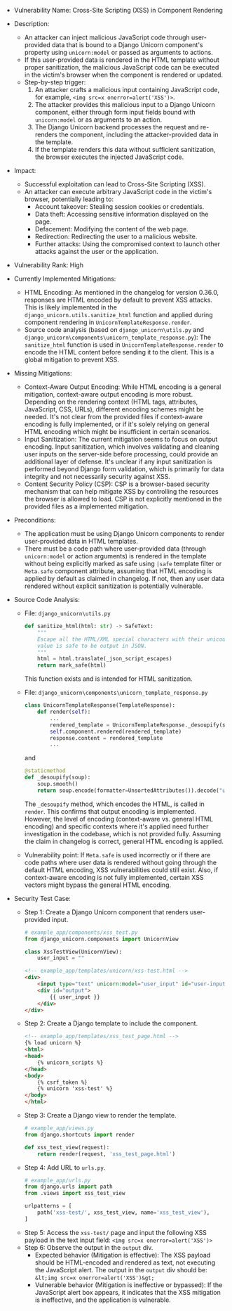 - Vulnerability Name: Cross-Site Scripting (XSS) in Component Rendering

- Description:
  - An attacker can inject malicious JavaScript code through user-provided data that is bound to a Django Unicorn component's property using `unicorn:model` or passed as arguments to actions.
  - If this user-provided data is rendered in the HTML template without proper sanitization, the malicious JavaScript code can be executed in the victim's browser when the component is rendered or updated.
  - Step-by-step trigger:
    1. An attacker crafts a malicious input containing JavaScript code, for example, `<img src=x onerror=alert('XSS')>`.
    2. The attacker provides this malicious input to a Django Unicorn component, either through form input fields bound with `unicorn:model` or as arguments to an action.
    3. The Django Unicorn backend processes the request and re-renders the component, including the attacker-provided data in the template.
    4. If the template renders this data without sufficient sanitization, the browser executes the injected JavaScript code.

- Impact:
  - Successful exploitation can lead to Cross-Site Scripting (XSS).
  - An attacker can execute arbitrary JavaScript code in the victim's browser, potentially leading to:
    - Account takeover: Stealing session cookies or credentials.
    - Data theft: Accessing sensitive information displayed on the page.
    - Defacement: Modifying the content of the web page.
    - Redirection: Redirecting the user to a malicious website.
    - Further attacks: Using the compromised context to launch other attacks against the user or the application.

- Vulnerability Rank: High

- Currently Implemented Mitigations:
  - HTML Encoding: As mentioned in the changelog for version 0.36.0, responses are HTML encoded by default to prevent XSS attacks. This is likely implemented in the `django_unicorn.utils.sanitize_html` function and applied during component rendering in `UnicornTemplateResponse.render`.
  - Source code analysis (based on `django_unicorn\utils.py` and `django_unicorn\components\unicorn_template_response.py`): The `sanitize_html` function is used in `UnicornTemplateResponse.render` to encode the HTML content before sending it to the client. This is a global mitigation to prevent XSS.

- Missing Mitigations:
  - Context-Aware Output Encoding: While HTML encoding is a general mitigation, context-aware output encoding is more robust. Depending on the rendering context (HTML tags, attributes, JavaScript, CSS, URLs), different encoding schemes might be needed. It's not clear from the provided files if context-aware encoding is fully implemented, or if it's solely relying on general HTML encoding which might be insufficient in certain scenarios.
  - Input Sanitization: The current mitigation seems to focus on output encoding. Input sanitization, which involves validating and cleaning user inputs on the server-side before processing, could provide an additional layer of defense. It's unclear if any input sanitization is performed beyond Django form validation, which is primarily for data integrity and not necessarily security against XSS.
  - Content Security Policy (CSP): CSP is a browser-based security mechanism that can help mitigate XSS by controlling the resources the browser is allowed to load. CSP is not explicitly mentioned in the provided files as a implemented mitigation.

- Preconditions:
  - The application must be using Django Unicorn components to render user-provided data in HTML templates.
  - There must be a code path where user-provided data (through `unicorn:model` or action arguments) is rendered in the template without being explicitly marked as safe using `|safe` template filter or `Meta.safe` component attribute, assuming that HTML encoding is applied by default as claimed in changelog. If not, then any user data rendered without explicit sanitization is potentially vulnerable.

- Source Code Analysis:
  - File: `django_unicorn\utils.py`
    ```python
    def sanitize_html(html: str) -> SafeText:
        """
        Escape all the HTML/XML special characters with their unicode escapes, so
        value is safe to be output in JSON.
        """
        html = html.translate(_json_script_escapes)
        return mark_safe(html)
    ```
    This function exists and is intended for HTML sanitization.

  - File: `django_unicorn\components\unicorn_template_response.py`
    ```python
    class UnicornTemplateResponse(TemplateResponse):
        def render(self):
            ...
            rendered_template = UnicornTemplateResponse._desoupify(soup)
            self.component.rendered(rendered_template)
            response.content = rendered_template
            ...
    ```
    and
    ```python
    @staticmethod
    def _desoupify(soup):
        soup.smooth()
        return soup.encode(formatter=UnsortedAttributes()).decode("utf-8")
    ```
    The `_desoupify` method, which encodes the HTML, is called in `render`. This confirms that output encoding is implemented. However, the level of encoding (context-aware vs. general HTML encoding) and specific contexts where it's applied need further investigation in the codebase, which is not provided fully. Assuming the claim in changelog is correct, general HTML encoding is applied.

  - Vulnerability point: If `Meta.safe` is used incorrectly or if there are code paths where user data is rendered without going through the default HTML encoding, XSS vulnerabilities could still exist. Also, if context-aware encoding is not fully implemented, certain XSS vectors might bypass the general HTML encoding.

- Security Test Case:
  - Step 1: Create a Django Unicorn component that renders user-provided input.
    ```python
    # example_app/components/xss_test.py
    from django_unicorn.components import UnicornView

    class XssTestView(UnicornView):
        user_input = ""
    ```
    ```html
    <!-- example_app/templates/unicorn/xss-test.html -->
    <div>
        <input type="text" unicorn:model="user_input" id="user-input">
        <div id="output">
            {{ user_input }}
        </div>
    </div>
    ```
  - Step 2: Create a Django template to include the component.
    ```html
    <!-- example_app/templates/xss_test_page.html -->
    {% load unicorn %}
    <html>
    <head>
        {% unicorn_scripts %}
    </head>
    <body>
        {% csrf_token %}
        {% unicorn 'xss-test' %}
    </body>
    </html>
    ```
  - Step 3: Create a Django view to render the template.
    ```python
    # example_app/views.py
    from django.shortcuts import render

    def xss_test_view(request):
        return render(request, 'xss_test_page.html')
    ```
  - Step 4: Add URL to `urls.py`.
    ```python
    # example_app/urls.py
    from django.urls import path
    from .views import xss_test_view

    urlpatterns = [
        path('xss-test/', xss_test_view, name='xss_test_view'),
    ]
    ```
  - Step 5: Access the `xss-test/` page and input the following XSS payload in the text input field: `<img src=x onerror=alert('XSS')>`
  - Step 6: Observe the output in the `output` div.
    - Expected behavior (Mitigation is effective): The XSS payload should be HTML-encoded and rendered as text, not executing the JavaScript alert. The output in the `output` div should be: `&lt;img src=x onerror=alert('XSS')&gt;`
    - Vulnerable behavior (Mitigation is ineffective or bypassed): If the JavaScript alert box appears, it indicates that the XSS mitigation is ineffective, and the application is vulnerable.
